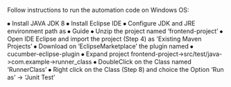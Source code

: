 Follow instructions to run the automation code on Windows OS:

⦁	Install JAVA JDK 8 
⦁	Install Eclipse IDE
⦁	Configure JDK and JRE environment path as ⦁	Guide
⦁	Unzip the project named ‘frontend-project’
⦁	Open IDE Eclipse and import the project (Step 4) as 'Existing Maven Projects’ 
⦁	Download on ‘EclipseMarketplace’ the plugin named ⦁	cucumber-eclipse-plugin
⦁	Expand project frontend-project->src/test/java->com.example->runner_class
⦁	DoubleClick on the Class named ‘RunnerClass’
⦁	Right click on the Class (Step 8) and choice the Option ‘Run as’ -> ‘Junit Test’
